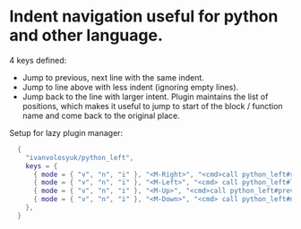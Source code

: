 # Indent navigation useful for python and other language.

4 keys defined:
- Jump to previous, next line with the same indent.
- Jump to line above with less indent (ignoring empty lines).
- Jump back to the line with larger intent. Plugin maintains the list of positions, which makes it useful to jump to start of the block / function name and come back to the original place.


Setup for lazy plugin manager:
```lua
  {
    "ivanvolosyuk/python_left",
    keys = {
      { mode = { "v", "n", "i" }, "<M-Right>", "<cmd>call python_left#right()<CR>", "Restore indent" },
      { mode = { "v", "n", "i" }, "<M-Left>", "<cmd> call python_left#left()<CR>", "Decrease indent" },
      { mode = { "v", "n", "i" }, "<M-Up>", "<cmd>call python_left#prev()<CR>", "up, same indent" },
      { mode = { "v", "n", "i" }, "<M-Down>", "<cmd> call python_left#next()<CR>", "down, same indent" },
    },
  }
  ```
